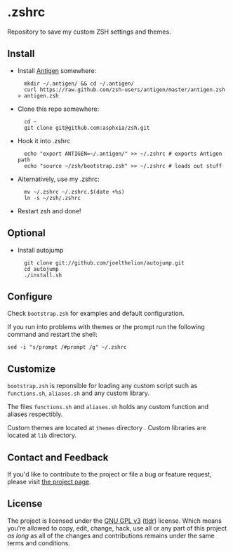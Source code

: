 .zshrc
==========

Repository to save my custom ZSH settings and themes.

Install
-------
* Install [Antigen](https://github.com/zsh-users/antigen) somewhere:

        mkdir ~/.antigen/ && cd ~/.antigen/
        curl https://raw.github.com/zsh-users/antigen/master/antigen.zsh > antigen.zsh

* Clone this repo somewhere:

        cd ~
        git clone git@github.com:asphxia/zsh.git

* Hook it into .zshrc

        echo "export ANTIGEN=~/.antigen/" >> ~/.zshrc # exports Antigen path
        echo "source ~/zsh/bootstrap.zsh" >> ~/.zshrc # loads out stuff

* Alternatively, use my .zshrc:

        mv ~/.zshrc ~/.zshrc.$(date +%s)
        ln -s ~/zsh/.zshrc

* Restart zsh and done!


Optional
--------

* Install autojump

        git clone git://github.com/joelthelion/autojump.git
        cd autojump
        ./install.sh


Configure
---------

Check ``bootstrap.zsh`` for examples and default configuration.

If you run into problems with themes or the prompt run the following command and restart the shell:

    sed -i "s/prompt /#prompt /g" ~/.zshrc


Customize
-------
``bootstrap.zsh`` is reponsible for loading any custom script such as ``functions.sh``, ``aliases.sh`` and any custom library.

The files ``functions.sh`` and ``aliases.sh`` holds any custom function and aliases respectibly.

Custom themes are located at ``themes`` directory . Custom libraries are located at ``lib`` directory.



## Contact and Feedback

If you'd like to contribute to the project or file a bug or feature request, please visit [the project page][1].

## License

The project is licensed under the [GNU GPL v3][2] ([tldr][3]) license. Which means you're allowed to copy, edit, change, hack, use all or any part of this project *as long* as all of the changes and contributions remains under the same terms and conditions.

  [1]: https://github.com/asphxia/zshrc/
  [2]: http://www.gnu.org/licenses/gpl.html
  [3]: http://www.tldrlegal.com/license/gnu-general-public-license-v3-(gpl-3)

